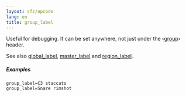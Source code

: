 ```yaml
---
layout: sfz/opcode
lang: en
title: group_label
---
```

Useful for debugging.
It can be set anywhere, not just under the ‹[group](/headers/group)› header.

See also [global_label](global_label), [master_label](master_label) and [region_label](region_label).

##### Examples

```
group_label=C3 staccato
group_label=Snare rimshot
```
